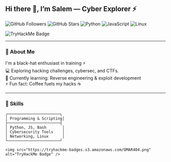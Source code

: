 ## Hi there 👋, I’m Salem — Cyber Explorer ⚡

![GitHub Followers](https://img.shields.io/github/followers/Salem-Sahmimi?style=social)
![GitHub Stars](https://img.shields.io/github/stars/Salem-Sahmimi?style=social)
![Python](https://img.shields.io/badge/Python-3.11-blue)
![JavaScript](https://img.shields.io/badge/JavaScript-ES6-yellow)
![Linux](https://img.shields.io/badge/Linux-Kali-black)

<!-- TryHackMe Badge -->
<img src="https://tryhackme-badges.s3.amazonaws.com/OMAR404.png" alt="TryHackMe Badge" />

---

### 🖤 About Me
I'm a black-hat enthusiast in training ⚡  
💻 Exploring hacking challenges, cybersec, and CTFs.  
🌱 Currently learning: Reverse engineering & exploit development  
⚡ Fun fact: Coffee fuels my hacks ☕

---

### 💼 Skills
```text
┌───────────────────────┐
│ Programming & Scripting│
├───────────────────────┤
│ Python, JS, Bash       │
│ Cybersecurity Tools    │
│ Networking, Linux      │
└───────────────────────┘

<img src="https://tryhackme-badges.s3.amazonaws.com/OMAR404.png" alt="TryHackMe Badge" />
